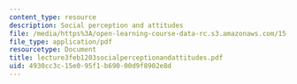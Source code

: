 ```yaml
---
content_type: resource
description: Social perception and attitudes
file: /media/https%3A/open-learning-course-data-rc.s3.amazonaws.com/15-310-managerial-psychology-laboratory-spring-2003/4930cc3c15e095f1b69000d9f8902e8d_lecture3feb1203socialperceptionandattitudes.pdf
file_type: application/pdf
resourcetype: Document
title: lecture3feb1203socialperceptionandattitudes.pdf
uid: 4930cc3c-15e0-95f1-b690-00d9f8902e8d
---
```

